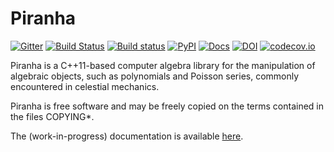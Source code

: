 # Piranha
[![Gitter](https://img.shields.io/gitter/room/nwjs/nw.js.svg)](https://gitter.im/bluescarni/piranha)
[![Build Status](https://travis-ci.org/bluescarni/piranha.svg?branch=master)](https://travis-ci.org/bluescarni/piranha)
[![Build status](https://ci.appveyor.com/api/projects/status/27ssomrhwjsy2hda/branch/master?svg=true)](https://ci.appveyor.com/project/bluescarni/piranha/branch/master)
[![PyPI](https://img.shields.io/pypi/v/pyranha.svg)](https://pypi.python.org/pypi/pyranha)
[![Docs](https://media.readthedocs.org/static/projects/badges/passing.svg)](http://bluescarni.github.io/piranha/sphinx/)
[![DOI](https://zenodo.org/badge/20656/bluescarni/piranha.svg)](https://zenodo.org/badge/latestdoi/20656/bluescarni/piranha)
[![codecov.io](https://codecov.io/github/bluescarni/piranha/coverage.svg?branch=master)](https://codecov.io/github/bluescarni/piranha?branch=master)

Piranha is a C++11-based computer algebra library for the manipulation of
algebraic objects, such as polynomials and Poisson series, commonly encountered
in celestial mechanics.

Piranha is free software and may be freely copied on the terms contained in the
files COPYING*.

The (work-in-progress) documentation is available [here](http://bluescarni.github.io/piranha/sphinx/).
